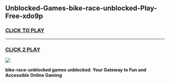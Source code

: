 
## Unblocked-Games-bike-race-unblocked-Play-Free-xdo9p
<h3>
<a href="https://premium76.site?title=bike-race-unblocked&ref=12A">CLICK TO PLAY</a></h3>
<hr>

<h3>
<a href="https://premium76.site?title=bike-race-unblocked&ref=12A">CLICK 2 PLAY</a>
  
</h3>

<a href="https://premium76.site?title=bike-race-unblocked&ref=12A"><img src="https://clearcache.store/games.png"></a>


**bike-race-unblocked games unblocked: Your Gateway to Fun and Accessible Online Gaming**
